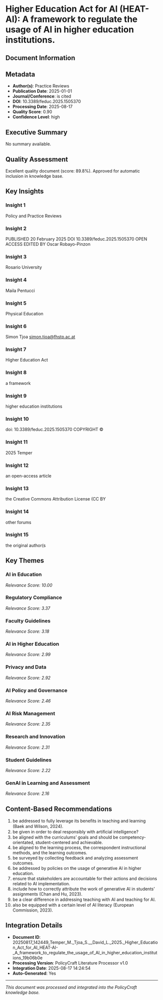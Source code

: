 # Higher Education Act for AI (HEAT-AI): A framework to regulate the usage of AI in higher education institutions.

## Document Information


## Metadata
- **Author(s)**: Practice Reviews
- **Publication Date**: 2025-01-01
- **Journal/Conference**: is cited
- **DOI**: 10.3389/feduc.2025.1505370
- **Processing Date**: 2025-08-17
- **Quality Score**: 0.90
- **Confidence Level**: high

## Executive Summary
No summary available.

## Quality Assessment
Excellent quality document (score: 89.8%). Approved for automatic inclusion in knowledge base.

## Key Insights

### Insight 1
Policy and Practice Reviews

### Insight 2
PUBLISHED 20 February 2025
DOI 10.3389/feduc.2025.1505370
OPEN ACCESS
EDITED BY
Oscar Robayo-Pinzon

### Insight 3
Rosario University

### Insight 4
Maila Pentucci

### Insight 5
Physical Education

### Insight 6
Simon Tjoa
simon.tjoa@fhstp.ac.at

### Insight 7
Higher
Education Act

### Insight 8
a framework

### Insight 9
higher education
institutions

### Insight 10
doi: 10.3389/feduc.2025.1505370
COPYRIGHT
©

### Insight 11
2025 Temper

### Insight 12
an
open-access article

### Insight 13
the Creative Commons Attribution
License (CC BY

### Insight 14
other forums

### Insight 15
the original author(s

## Key Themes
### AI in Education
*Relevance Score: 10.00*

### Regulatory Compliance
*Relevance Score: 3.37*

### Faculty Guidelines
*Relevance Score: 3.18*

### AI in Higher Education
*Relevance Score: 2.99*

### Privacy and Data
*Relevance Score: 2.92*

### AI Policy and Governance
*Relevance Score: 2.46*

### AI Risk Management
*Relevance Score: 2.35*

### Research and Innovation
*Relevance Score: 2.31*

### Student Guidelines
*Relevance Score: 2.22*

### GenAI in Learning and Assessment
*Relevance Score: 2.16*


## Content-Based Recommendations
1. be addressed to fully leverage its beneﬁts in teaching and learning (Baek and Wilson, 2024).
2. be given in order to deal responsibly with artiﬁcial intelligence?
3. be aligned with the curriculums’ goals and should be competency-orientated, student-centered and achievable.
4. be aligned to the learning process, the correspondent instructional methods, and the learning outcomes.
5. be surveyed by collecting feedback and analyzing assessment outcomes.
6. be addressed by policies on the usage of generative AI in higher education.
7. ensure that stakeholders are accountable for their actions and decisions related to AI implementation.
8. include how to correctly attribute the work of generative AI in students’ assignments (Chan and Hu, 2023).
9. be a clear diﬀerence in addressing teaching with AI and teaching for AI.
10. also be equipped with a certain level of AI literacy (European Commission, 2023).

## Integration Details
- **Document ID**: 20250817_142449_Temper_M._Tjoa_S.__David_L._2025._Higher_Education_Act_for_AI_HEAT-AI-_A_framework_to_regulate_the_usage_of_AI_in_higher_education_institutions_19b06b0e
- **Processing Version**: PolicyCraft Literature Processor v1.0
- **Integration Date**: 2025-08-17 14:24:54
- **Auto-Generated**: Yes

---
*This document was processed and integrated into the PolicyCraft knowledge base.*
